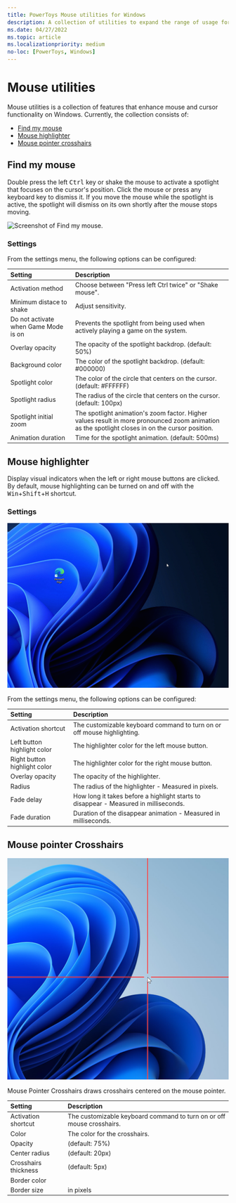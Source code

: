 ```yaml
---
title: PowerToys Mouse utilities for Windows
description: A collection of utilities to expand the range of usage for the mouse and cursor
ms.date: 04/27/2022
ms.topic: article
ms.localizationpriority: medium
no-loc: [PowerToys, Windows]
---
```


# Mouse utilities

Mouse utilities is a collection of features that enhance mouse and cursor functionality on Windows. Currently, the collection consists of:

- [Find my mouse](Find-my-mouse)
- [Mouse highlighter](Mouse-highlighter)
- [Mouse pointer crosshairs](Mouse-pointer-crosshairs)

## Find my mouse

Double press the left <kbd>Ctrl</kbd> key or shake the mouse to activate a spotlight that focuses on the cursor's position. Click the mouse or press any keyboard key to dismiss it. If you move the mouse while the spotlight is active, the spotlight will dismiss on its own shortly after the mouse stops moving.

![Screenshot of Find my mouse.](../images/pt-mouse-utilities-find-my-mouse.gif)

### Settings

From the settings menu, the following options can be configured:

| Setting | Description |
| :--- | :--- |
| Activation method | Choose between "Press left Ctrl twice" or "Shake mouse". |
| Minimum distace to shake | Adjust sensitivity. |
| Do not activate when Game Mode is on | Prevents the spotlight from being used when actively playing a game on the system. |
| Overlay opacity | The opacity of the spotlight backdrop. (default: 50%) |
| Background color | The color of the spotlight backdrop. (default: #000000) |
| Spotlight color | The color of the circle that centers on the cursor. (default: #FFFFFF) |
| Spotlight radius | The radius of the circle that centers on the cursor. (default: 100px) |
| Spotlight initial zoom | The spotlight animation's zoom factor. Higher values result in more pronounced zoom animation as the spotlight closes in on the cursor position. |
| Animation duration | Time for the spotlight animation. (default: 500ms) |


## Mouse highlighter

Display visual indicators when the left or right mouse buttons are clicked. By default, mouse highlighting can be turned on and off with the <kbd>Win</kbd>+<kbd>Shift</kbd>+<kbd>H</kbd> shortcut.

### Settings

![Screenshot of Mouse highlighter.](../images/pt-mouse-highlighter.gif)

From the settings menu, the following options can be configured:

| Setting | Description |
| :--- | :--- |
| Activation shortcut | The customizable keyboard command to turn on or off mouse highlighting. |
| Left button highlight color | The highlighter color for the left mouse button. |
| Right button highlight color | The highlighter color for the right mouse button. |
| Overlay opacity | The opacity of the highlighter. |
| Radius | The radius of the highlighter - Measured in pixels. |
| Fade delay | How long it takes before a highlight starts to disappear - Measured in milliseconds. |
| Fade duration | Duration of the disappear animation - Measured in milliseconds. |

## Mouse pointer Crosshairs

![Screenshot of Crosshairs.](../images/pt-mouseutilities-crosshairs.png)

Mouse Pointer Crosshairs draws crosshairs centered on the mouse pointer.

| Setting | Description |
| :--- | :--- |
| Activation shortcut | The customizable keyboard command to turn on or off mouse crosshairs. |
| Color | The color for the crosshairs. |
| Opacity | (default: 75%) |
| Center radius | (default: 20px) |
| Crosshairs thickness | (default: 5px) |
| Border color | |
| Border size | in pixels |
